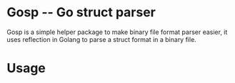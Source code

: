 # Gosp -- Go struct parser
Gosp is a simple helper package to make binary file format parser easier, it uses reflection in Golang to parse a struct format in a binary file.

# Usage
